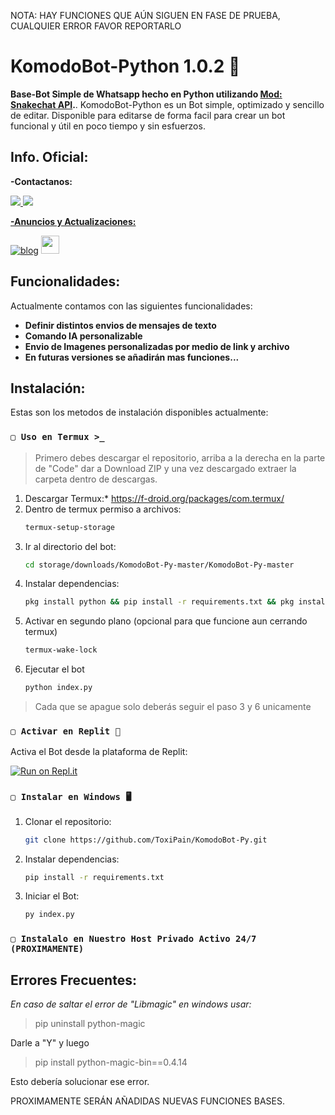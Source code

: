 NOTA: HAY FUNCIONES QUE AÚN SIGUEN EN FASE DE PRUEBA, CUALQUIER ERROR FAVOR REPORTARLO

# KomodoBot-Python 1.0.2 🌅
**Base-Bot Simple de Whatsapp hecho en Python utilizando <a href="https://github.com/ToxiPain/snakechat">Mod: Snakechat API</a>.**. 
KomodoBot-Python es un Bot simple, optimizado y sencillo de editar. Disponible para editarse de forma facil para crear un bot funcional y útil en poco tiempo y sin esfuerzos.

## Info. Oficial:
**-Contactanos:**

<a href="http://wa.me/50557418454" target="blank"><img src="https://img.shields.io/badge/ToxiPain-25D366?style=for-the-badge&logo=whatsapp&logoColor=white" />
<a href="http://wa.me/50585424403" target="blank"><img src="https://img.shields.io/badge/Démogo-25D366?style=for-the-badge&logo=whatsapp&logoColor=white" />

**-Anuncios y Actualizaciones:**

[![blog](https://img.shields.io/badge/Canal-actulizaciones-25D366?style=for-the-badge&logo=whatsapp&logoColor=white 
)](https://whatsapp.com/channel/0029VaeaBGb2UPB80GbJ420a)  <a href="https://whatsapp.com/channel/0029VaeaBGb2UPB80GbJ420a"> <img src="https://upload.wikimedia.org/wikipedia/commons/thumb/1/19/WhatsApp_logo-color-vertical.svg/1200px-WhatsApp_logo-color-vertical.svg.png" height="29px">
</a>

## Funcionalidades:
Actualmente contamos con las siguientes funcionalidades:

* **Definir distintos envios de mensajes de texto**
* **Comando IA personalizable**
* **Envio de Imagenes personalizadas por medio de link y archivo**
* **En futuras versiones se añadirán mas funciones...**

## Instalación:
Estas son los metodos de instalación disponibles actualmente:

### `▢ Uso en Termux >_`
> Primero debes descargar el repositorio, arriba a la derecha en la parte de "Code" dar a Download ZIP y una vez descargado extraer la carpeta dentro de descargas.

1. Descargar Termux:* https://f-droid.org/packages/com.termux/
2. Dentro de termux permiso a archivos:
      ```bash
   termux-setup-storage
   ```
3. Ir al directorio del bot:
   ```bash
   cd storage/downloads/KomodoBot-Py-master/KomodoBot-Py-master
   ```
4. Instalar dependencias:
   ```bash
   pkg install python && pip install -r requirements.txt && pkg install file
   ```
5. Activar en segundo plano (opcional para que funcione aun cerrando termux)
   ```bash
   termux-wake-lock
   ```
6. Ejecutar el bot
   ```bash
   python index.py
   ```

> Cada que se apague solo deberás seguir el paso 3 y 6 unicamente
   
### `▢ Activar en Replit 🔶`
Activa el Bot desde la plataforma de Replit: 

[![Run on Repl.it](https://repl.it/badge/github/ToxiPain/KomodoBot-Py)](https://repl.it/github/ToxiPain/KomodoBot-Py)

### `▢ Instalar en Windows 🖥️`
1. Clonar el repositorio:
   ```bash
   git clone https://github.com/ToxiPain/KomodoBot-Py.git
   ```
2. Instalar dependencias:
   ```bash
   pip install -r requirements.txt
   ```
3. Iniciar el Bot:
   ```bash
   py index.py
   ```

### `▢ Instalalo en Nuestro Host Privado Activo 24/7 (PROXIMAMENTE)`

## Errores Frecuentes:
*En caso de saltar el error de "Libmagic" en windows usar:*
> pip uninstall python-magic

Darle a "Y" y luego

> pip install python-magic-bin==0.4.14

Esto debería solucionar ese error.

PROXIMAMENTE SERÁN AÑADIDAS NUEVAS FUNCIONES BASES.
